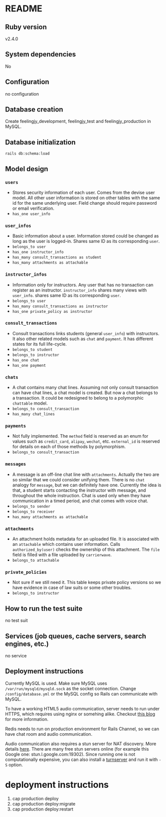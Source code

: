 # README

## Ruby version
v2.4.0

## System dependencies
No

## Configuration
no configuration

## Database creation
Create feelingjy_development, feelingjy_test and feelingjy_production in MySQL.

## Database initialization
`rails db:schema:load`

## Model design
### `users`
- Stores security information of each user. Comes from the devise user model.
All other user information is stored on other tables with the same id for the same
underlying user. Field change should require password or email verification.
- `has_one user_info`

### `user_infos`
- Basic information about a user. Information stored could be changed as long as
the user is logged-in. Shares same ID as its corresponding `user`.
- `belongs_to user`
- `has_one instructor_info`
- `has_many consult_transactions as student`
- `has_many attachments as attachable`

### `instructor_infos`
- Information only for instructors. Any user that has no transaction can register
as an instructor. `instructor_info` shares many views with `user_info`. shares
same ID as its corresponding `user`.
- `belongs_to user`
- `has_many consult_transactions as instructor`
- `has_one private_policy as instructor`

### `consult_transactions`
- Consult transactions links students (general `user_info`) with instructors.
It also other related models such as `chat` and `payment`. It has different states
for its full life-cycle.
- `belongs_to student`
- `belongs_to instructor`
- `has_one chat`
- `has_one payment`

### `chats`
- A chat contains many chat lines. Assuming not only consult transaction can have
chat lines, a chat model is created. But now a chat belongs to a transaction. It
could be redesigned to belong to a polymorphic `chattable` model.
- `belongs_to consult_transaction`
- `has_many chat_lines`

### `payments`
- Not fully implemented. The `method` field is reserved as an enum for values such
as `credit_card`, `alipay`, `wechat`, etc. `external_id` is reserved for details
on each of those methods by polymorphism.
- `belongs_to consult_transaction`

### `messages`
- A message is an off-line chat line with `attachments`. Actually the two are so
similar that we could consider unifying them. There is no `chat` analogy for
`message`, but we can definitely have one. Currently the idea is that, a student
starts contacting the instructor with message, and throughout the whole instruction.
Chat is used only when they have communication in a timed period, and chat comes
with voice chat.
- `belongs_to sender`
- `belongs_to receiver`
- `has_many attachments as attachable`

### `attachments`
- An attachment holds metadata for an uploaded file. It is associated with an
`attachable` which contains user information. Calls `authorized_by(user)` checks
the ownership of this attachment. The `file` field is filled with a file uploaded
by `carrierwave`.
- `belongs_to attachable`

### `private_policies`
- Not sure if we still need it. This table keeps private policy versions so we
have evidence in case of law suits or some other troubles.
- `belongs_to instructor`

## How to run the test suite
no test suit

## Services (job queues, cache servers, search engines, etc.)
no service

## Deployment instructions
Currently MySQL is used. Make sure MySQL uses `/var/run/mysqld/mysqld.sock` as
the socket connection. Change `/config/database.yml` or the MySQL config so Rails
can communicate with MySQL.

To have a working HTML5 audio communication, server needs to run under HTTPS,
which requires using nginx or somehing alike. Checkout [this blog](https://www.digitalocean.com/community/tutorials/how-to-deploy-a-rails-app-with-puma-and-nginx-on-ubuntu-14-04)
for more information.

Redis needs to run on production environment for Rails Channel, so we can have
chat room and audio communication.

Audio communication also requires a stun server for NAT discovery. More details
[here](https://www.html5rocks.com/en/tutorials/webrtc/infrastructure/#after-signaling-using-ice-to-cope-with-nats-and-firewalls).
There are many free stun servers online (for example this Google one: stun.l.google.com:19302).
Since running one is not computationally expensive, you can also install a
[turnserver](https://github.com/coturn/coturn) and run it with `-S` option.


# deployment instructions
1.  cap production deploy
2.  cap production deploy:migrate
3.  cap production deploy:restart
